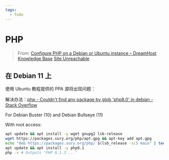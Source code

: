 ```yaml
---
tags:
  - Todo
---
```


# PHP

> From: [Configure PHP on a Debian or Ubuntu instance – DreamHost Knowledge Base](https://help.dreamhost.com/hc/en-us/articles/215231198-Configure-PHP-on-a-Debian-or-Ubuntu-instance)
> [Site Unreachable](https://www.theserverside.com/blog/Coffee-Talk-Java-News-Stories-and-Opinions/Nginx-PHP-FPM-config-example)

## 在 Debian 11 上

使用 Ubuntu 教程提供的 PPA 源将出现问题：

解决办法：[php - Couldn't find any package by glob 'php8.0' in debian - Stack Overflow](https://stackoverflow.com/questions/66158318/couldnt-find-any-package-by-glob-php8-0-in-debian)

For Debian Buster (10) and Debian Bullseye (11)

With root access:

```bash
apt update && apt install -y wget gnupg2 lsb-release
wget https://packages.sury.org/php/apt.gpg && apt-key add apt.gpg
echo "deb https://packages.sury.org/php/ $(lsb_release -sc) main" | tee /etc/apt/sources.list.d/php.list
apt update && apt install -y php8.1
php -v # Outputs "PHP 8.1.3 ..."
```

